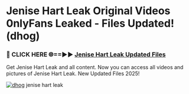 # Jenise Hart Leak Original Videos 0nlyFans Leaked - Files Updated! (dhog)

<h3>🔴 CLICK HERE 🌐==►► <a href="https://tinyurl.com/2wckxsce" rel="nofollow">Jenise Hart Leak Updated Files</a></h3>

Get Jenise Hart Leak and all content. Now you can access all videos and pictures of Jenise Hart Leak. New Updated Files 2025!

[![dhog](https://i.imgur.com/AFduVYN.gif)](https://tinyurl.com/2wckxsce)
jenise hart leak